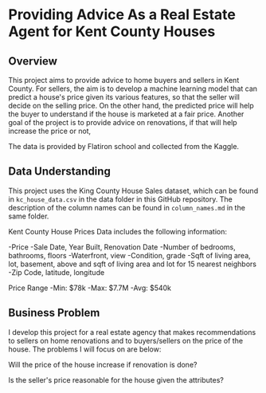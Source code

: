 # Providing Advice As a Real Estate Agent for Kent County Houses

## Overview

This project aims to provide advice to home buyers and sellers in Kent County. For sellers, the aim is to develop a machine learning model that can predict a house's price given its various features, so that the seller will decide on the selling price. On the other hand, the predicted price will help the buyer to understand if the house is marketed at a fair price. Another goal of the project is to provide advice on renovations, if that will help increase the price or not,

The data is provided by Flatiron school and collected from the Kaggle. 


## Data Understanding


This project uses the King County House Sales dataset, which can be found in  `kc_house_data.csv` in the data folder in this GitHub repository. The description of the column names can be found in `column_names.md` in the same folder. 

Kent County House Prices Data includes the following information:

-Price
-Sale Date, Year Built, Renovation Date
-Number of bedrooms, bathrooms, floors
-Waterfront, view
-Condition, grade
-Sqft of living area, lot, basement, above and sqft of living area and lot for 15 nearest neighbors
-Zip Code, latitude, longitude

Price Range
-Min: $78k
-Max: $7.7M
-Avg: $540k


## Business Problem


I develop this project for a real estate agency that makes recommendations to sellers on home renovations and to buyers/sellers on the price of the house. The problems I will focus on are below:

Will the price of the house increase if renovation is done?

Is the seller's price reasonable for the house given the attributes?
